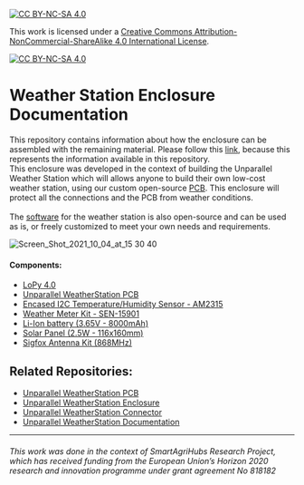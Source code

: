 [![CC BY-NC-SA 4.0][cc-by-nc-sa-shield]][cc-by-nc-sa]

This work is licensed under a
[Creative Commons Attribution-NonCommercial-ShareAlike 4.0 International License][cc-by-nc-sa].

[![CC BY-NC-SA 4.0][cc-by-nc-sa-image]][cc-by-nc-sa]

[cc-by-nc-sa]: http://creativecommons.org/licenses/by-nc-sa/4.0/
[cc-by-nc-sa-image]: https://licensebuttons.net/l/by-nc-sa/4.0/88x31.png
[cc-by-nc-sa-shield]: https://img.shields.io/badge/License-CC%20BY--NC--SA%204.0-lightgrey.svg

# Weather Station Enclosure Documentation
This repository contains information about how the enclosure can be assembled with the remaining material. Please follow this [link](https://unparallel-innovation.github.io/WeatherStation-Documentation/), because this represents the information available in this repository. <br> This enclosure was developed in the context of building the Unparallel Weather Station which will allows anyone to build their own low-cost weather station, using our custom open-source [PCB](https://github.com/unparallel-innovation/WeatherStation-PCB). This enclosure will protect all the connections and the PCB from weather conditions. <br>
<br>
The [software](https://github.com/unparallel-innovation/WeatherStation-Software) for the weather station is also open-source and can be used as is, or freely customized to meet your own needs and requirements.

![Screen_Shot_2021_10_04_at_15 30 40](https://user-images.githubusercontent.com/26066095/138713219-c90ea93e-5307-4b6b-b340-df82bbf6a2a4.png)

#### Components:
*	[LoPy 4.0](https://pycom.io/product/lopy4/)
* [Unparallel WeatherStation PCB](https://www.pcbway.com/project/shareproject/Unparallel_Weather_Station_PCB.html)
*	[Encased I2C Temperature/Humidity Sensor - AM2315](https://www.adafruit.com/product/1293)
*	[Weather Meter Kit - SEN-15901](https://www.sparkfun.com/products/15901)
*	[Li-Ion battery (3.65V - 8000mAh)](https://www.tme.eu/en/details/cl-18650-29e_1s3p/rechargeable-batteries/cellevia-batteries/)
*	[Solar Panel (2.5W - 116x160mm)](https://www.seeedstudio.com/2-5W-Solar-Panel-116X160.html)
*	[Sigfox Antenna Kit (868MHz)](https://pycom.io/product/lora-868mhz-915mhz-sigfox-antenna-kit/)


## Related Repositories:
*  [Unparallel WeatherStation PCB](https://github.com/unparallel-innovation/WeatherStation-PCB)
*  [Unparallel WeatherStation Enclosure](https://github.com/unparallel-innovation/WeatherStation-Enclosure)
*  [Unparallel WeatherStation Connector](https://github.com/unparallel-innovation/WeatherStation-Connector)
*	 [Unparallel WeatherStation Documentation](https://github.com/unparallel-innovation/WeatherStation-Documentation)


___

###### This work was done in the context of SmartAgriHubs Research Project, which has received funding from the European Union’s Horizon 2020 research and innovation programme under grant agreement No 818182
